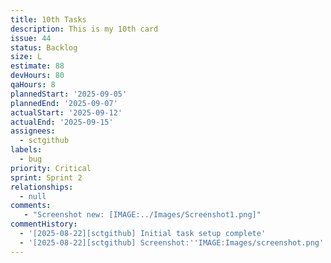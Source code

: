 ```yaml
---
title: 10th Tasks
description: This is my 10th card
issue: 44
status: Backlog
size: L
estimate: 88
devHours: 80
qaHours: 8
plannedStart: '2025-09-05'
plannedEnd: '2025-09-07'
actualStart: '2025-09-12'
actualEnd: '2025-09-15'
assignees:
  - sctgithub
labels:
  - bug
priority: Critical
sprint: Sprint 2
relationships:
  - null
comments:
   - "Screenshot new: [IMAGE:../Images/Screenshot1.png]"
commentHistory:
  - '[2025-08-22][sctgithub] Initial task setup complete'
  - '[2025-08-22][sctgithub] Screenshot:''IMAGE:Images/screenshot.png'''
---
```


